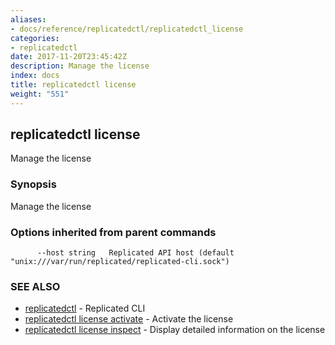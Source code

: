 ```yaml
---
aliases:
- docs/reference/replicatedctl/replicatedctl_license
categories:
- replicatedctl
date: 2017-11-20T23:45:42Z
description: Manage the license
index: docs
title: replicatedctl license
weight: "551"
---
```


## replicatedctl license

Manage the license

### Synopsis


Manage the license

### Options inherited from parent commands

```
      --host string   Replicated API host (default "unix:///var/run/replicated/replicated-cli.sock")
```

### SEE ALSO
* [replicatedctl](/api/replicatedctl/)	 - Replicated CLI
* [replicatedctl license activate](/api/replicatedctl/replicatedctl_license_activate/)	 - Activate the license
* [replicatedctl license inspect](/api/replicatedctl/replicatedctl_license_inspect/)	 - Display detailed information on the license

